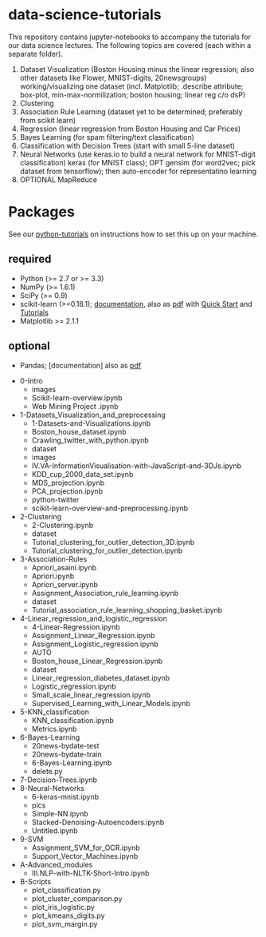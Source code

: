# data-science-tutorials

<!-- 4.[Unsupervised Learning: Projections and Manifolds](./3-Association-Rules/Apriori_server.ipynb)
 -->
 
This repository contains jupyter-notebooks to accompany the tutorials for our data science lectures. The following topics are covered (each within a separate folder).

1. Dataset Visualization (Boston Housing minus the linear regression;
also other datasets like Flower, MNIST-digits, 20newsgroups) working/visualizing one dataset (incl. Matplotlib; .describe attribute; box-plot, min-max-normilization; boston housing; linear reg c/o dsP)
2. Clustering
3. Association Rule Learning (dataset yet to be determined; preferably from scikit learn)
4. Regression (linear regression from Boston Housing and Car Prices)
5. Bayes Learning (for spam filtering/text classification) 
6. Classification with Decision Trees (start with small 5-line dataset)
7. Neural Networks (use keras.io to build a neural network for
MNIST-digit classification) keras (for MNIST class); OPT gensim (for
	word2vec; pick dataset from tensorflow); then auto-encoder for
	representatino learning
8. OPTIONAL MapReduce

# Packages

See our [python-tutorials](https://github.com/zieglerk/python-tutorials) on instructions how to set this up on your
machine.

## required

- Python (>= 2.7 or >= 3.3)
- NumPy (>= 1.6.1)
- SciPy (>= 0.9)
- scikit-learn (>=0.18.1);
  [documentation](http://scikit-learn.org/stable/documentation.html),
  also as
  [pdf](http://scikit-learn.org/dev/_downloads/scikit-learn-docs.pdf)
  with [Quick
  Start](http://scikit-learn.org/stable/tutorial/basic/tutorial.html) and
  [Tutorials](http://scikit-learn.org/stable/tutorial/)
- Matplotlib >= 2.1.1

## optional

- Pandas; [documentation] also as
  [pdf](http://pandas.pydata.org/pandas-docs/version/0.18.1/pandas.pdf)

 * 0-Intro
   * images
   * Scikit-learn-overview.ipynb
   * Web Mining Project .ipynb
 * 1-Datasets_Visualization_and_preprocessing
   * 1-Datasets-and-Visualizations.ipynb
   * Boston_house_dataset.ipynb
   * Crawling_twitter_with_python.ipynb
   * dataset
   * images
   * IV.VA-InformationVisualisation-with-JavaScript-and-3DJs.ipynb
   * KDD_cup_2000_data_set.ipynb
   * MDS_projection.ipynb
   * PCA_projection.ipynb
   * python-twitter
   * scikit-learn-overview-and-preprocessing.ipynb
 * 2-Clustering
   * 2-Clustering.ipynb
   * dataset
   * Tutorial_clustering_for_outlier_detection_3D.ipynb
   * Tutorial_clustering_for_outlier_detection.ipynb
 * 3-Association-Rules
   * Apriori_asaini.ipynb
   * Apriori.ipynb
   * Apriori_server.ipynb
   * Assignment_Association_rule_learning.ipynb
   * dataset
   * Tutorial_association_rule_learning_shopping_basket.ipynb
 * 4-Linear_regression_and_logistic_regression
   * 4-Linear-Regression.ipynb
   * Assignment_Linear_Regression.ipynb
   * Assignment_Logistic_regression.ipynb
   * AUTO
   * Boston_house_Linear_Regression.ipynb
   * dataset
   * Linear_regression_diabetes_dataset.ipynb
   * Logistic_regression.ipynb
   * Small_scale_linear_regression.ipynb
   * Supervised_Learning_with_Linear_Models.ipynb
 * 5-KNN_classification
   * KNN_classification.ipynb
   * Metrics.ipynb
 * 6-Bayes-Learning
   * 20news-bydate-test
   * 20news-bydate-train
   * 6-Bayes-Learning.ipynb
   * delete.py
 * 7-Decision-Trees.ipynb
 * 8-Neural-Networks
   * 6-keras-mnist.ipynb
   * pics
   * Simple-NN.ipynb
   * Stacked-Denoising-Autoencoders.ipynb
   * Untitled.ipynb
 * 9-SVM
   * Assignment_SVM_for_OCR.ipynb
   * Support_Vector_Machines.ipynb
 * A-Advanced_modules
   * III.NLP-with-NLTK-Short-Intro.ipynb
 * B-Scripts
   * plot_classification.py
   * plot_cluster_comparison.py
   * plot_iris_logistic.py
   * plot_kmeans_digits.py
   * plot_svm_margin.py
